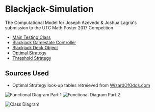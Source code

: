 # Blackjack-Simulation
The Computational Model for Joseph Azevedo &amp; Joshua Lagria's submission to the UTC Math Poster 2017 Competition

- [Main Testing Class](src/ehs/mat/TestHarness.java)
- [Blackjack Gamestate Controller](src/ehs/mat/game/BlackjackGame.java)
- [Blackjack Deck Object](src/ehs/mat/game/BlackjackDeck.java)
- [Optimal Strategy](src/ehs/mat/strategy/OptimalStrategy.java)
- [Threshold Strategy](src/ehs/mat/strategy/ThresholdStrategy.java)

## Sources Used
- Optimal Strategy look-up tables retreieved from [WizardOfOdds.com](https://wizardofodds.com/games/blackjack/strategy/4-decks/)

![Functional Diagram Part 1](http://i.imgur.com/3XmugdG.png)
![Functional Diagram Part 2](http://i.imgur.com/2rVpVIw.png)

![Class Diagram](http://i.imgur.com/O4EDVsR.png)
